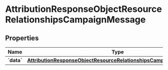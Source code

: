 
# AttributionResponseObjectResourceRelationshipsCampaignMessage

## Properties
| Name | Type | Description | Notes |
| ------------ | ------------- | ------------- | ------------- |
| **&#x60;data&#x60;** | [**AttributionResponseObjectResourceRelationshipsCampaignMessageData**](AttributionResponseObjectResourceRelationshipsCampaignMessageData.md) |  |  [optional] |



